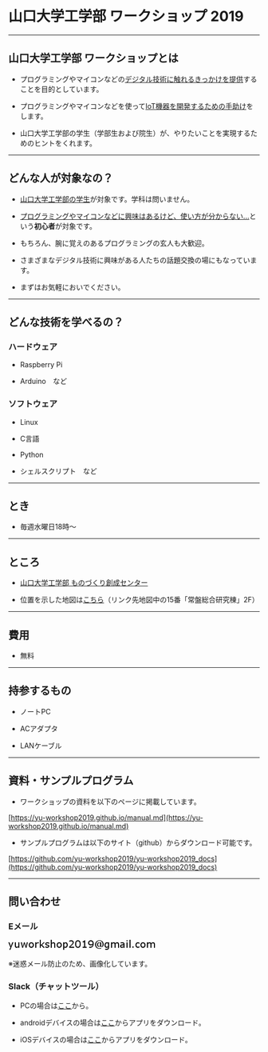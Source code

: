 # 山口大学工学部 ワークショップ 2019  


---

## 山口大学工学部 ワークショップとは

- プログラミングやマイコンなどの<u>デジタル技術に触れるきっかけを提供</u>することを目的としています。

- プログラミングやマイコンなどを使って<u>IoT機器を開発するための手助け</u>をします。

- 山口大学工学部の学生（学部生および院生）が、やりたいことを実現するためのヒントをくれます。

---

## どんな人が対象なの？

- <u>山口大学工学部の学生</u>が対象です。学科は問いません。

- <u>プログラミングやマイコンなどに興味はあるけど、使い方が分からない...</u>という**初心者**が対象です。

- もちろん、腕に覚えのあるプログラミングの玄人も大歓迎。

- さまざまなデジタル技術に興味がある人たちの話題交換の場にもなっています。

- まずはお気軽においでください。

---

## どんな技術を学べるの？

### ハードウェア

- Raspberry Pi

- Arduino　など


### ソフトウェア

- Linux

- C言語

- Python

- シェルスクリプト　など

---

## とき

- 毎週水曜日18時～

---

## ところ

- [山口大学工学部 ものづくり創成センター](http://www.mono.eng.yamaguchi-u.ac.jp/)

- 位置を示した地図は[こちら](http://www.yamaguchi-u.ac.jp/info/13/70.html)（リンク先地図中の15番「常盤総合研究棟」2F）

---

## 費用

- 無料

---

## 持参するもの

- ノートPC

- ACアダプタ

- LANケーブル

---

## 資料・サンプルプログラム

- ワークショップの資料を以下のページに掲載しています。

[https://yu-workshop2019.github.io/manual.md](https://yu-workshop2019.github.io/manual.md)

- サンプルプログラムは以下のサイト（github）からダウンロード可能です。

[https://github.com/yu-workshop2019/yu-workshop2019_docs](https://github.com/yu-workshop2019/yu-workshop2019_docs)

---

## 問い合わせ

### Eメール

![mail_address](mail_address.png)

※迷惑メール防止のため、画像化しています。

### Slack（チャットツール）

- PCの場合は[ここ](https://slack.com/intl/ja-jp/)から。

- androidデバイスの場合は[ここ](https://play.google.com/store/apps/details?id=com.Slack&hl=ja)からアプリをダウンロード。

- iOSデバイスの場合は[ここ](https://itunes.apple.com/jp/app/slack/id618783545)からアプリをダウンロード。
